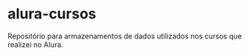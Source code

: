# alura-cursos
Repositório para armazenamentos de dados utilizados nos cursos que realizei no Alura.
